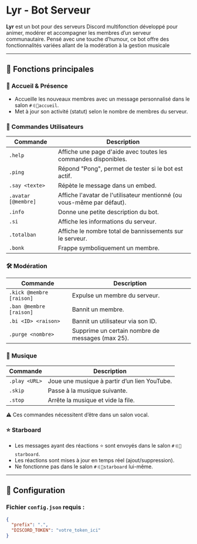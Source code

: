 # Lyr - Bot Serveur

**Lyr** est un bot pour des serveurs Discord multifonction développé pour animer, modérer et accompagner les membres d’un serveur communautaire. Pensé avec une touche d’humour, ce bot offre des fonctionnalités variées allant de la modération à la gestion musicale

---

## 🚀 Fonctions principales

### 👋 Accueil & Présence
- Accueille les nouveaux membres avec un message personnalisé dans le salon `#〢💮accueil`.
- Met à jour son activité (statut) selon le nombre de membres du serveur.

### 📜 Commandes Utilisateurs
| Commande | Description |
|----------|-------------|
| `.help` | Affiche une page d'aide avec toutes les commandes disponibles. |
| `.ping` | Répond "Pong", permet de tester si le bot est actif. |
| `.say <texte>` | Répète le message dans un embed. |
| `.avatar [@membre]` | Affiche l'avatar de l'utilisateur mentionné (ou vous-même par défaut). |
| `.info` | Donne une petite description du bot. |
| `.si` | Affiche les informations du serveur. |
| `.totalban` | Affiche le nombre total de bannissements sur le serveur. |
| `.bonk` | Frappe symboliquement un membre. |

### 🛠️ Modération
| Commande | Description |
|----------|-------------|
| `.kick @membre [raison]` | Expulse un membre du serveur. |
| `.ban @membre [raison]` | Bannit un membre. |
| `.bi <ID> <raison>` | Bannit un utilisateur via son ID. |
| `.purge <nombre>` | Supprime un certain nombre de messages (max 25). |

### 🎵 Musique
| Commande | Description |
|----------|-------------|
| `.play <URL>` | Joue une musique à partir d’un lien YouTube. |
| `.skip` | Passe à la musique suivante. |
| `.stop` | Arrête la musique et vide la file. |

⚠️ Ces commandes nécessitent d’être dans un salon vocal.

### ⭐ Starboard
- Les messages ayant des réactions ⭐ sont envoyés dans le salon `#〢💮starboard`.
- Les réactions sont mises à jour en temps réel (ajout/suppression).
- Ne fonctionne pas dans le salon `#〢💮starboard` lui-même.

---

## 🔧 Configuration

### Fichier `config.json` requis :
```json
{
  "prefix": ".",
  "DISCORD_TOKEN": "votre_token_ici"
}
